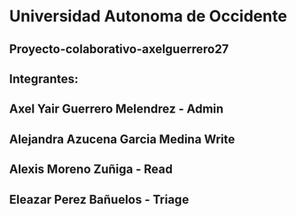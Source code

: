 # Universidad Autonoma de Occidente
## Proyecto-colaborativo-axelguerrero27

## Integrantes:

## Axel Yair Guerrero Melendrez - Admin

## Alejandra Azucena Garcia Medina Write

## Alexis Moreno Zuñiga - Read

## Eleazar Perez Bañuelos - Triage
